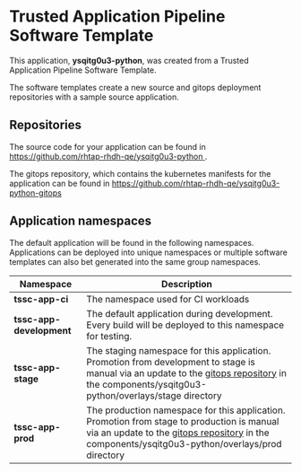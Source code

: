 # Trusted Application Pipeline Software Template

This application, **ysqitg0u3-python**, was created from a Trusted Application Pipeline Software Template.

The software templates create a new source and gitops deployment repositories with a sample source application. 

## Repositories

The source code for your application can be found in [https://github.com/rhtap-rhdh-qe/ysqitg0u3-python ](https://github.com/rhtap-rhdh-qe/ysqitg0u3-python ).
 
The gitops repository, which contains the kubernetes manifests for the application can be found in 
[https://github.com/rhtap-rhdh-qe/ysqitg0u3-python-gitops ](https://github.com/rhtap-rhdh-qe/ysqitg0u3-python-gitops ) 

## Application namespaces 

The default application will be found in the following namespaces. Applications can be deployed into unique namespaces or multiple software templates can also bet generated into the same group namespaces.  

|  Namespace   |  Description   |  
| -------- | -------- |
| **tssc-app-ci** | The namespace used for CI workloads |
| **tssc-app-development** | The default application during development. Every build will be deployed to this namespace for testing. |
| **tssc-app-stage** | The staging namespace for this application. Promotion from development to stage is manual via an update to the [gitops repository](https://github.com/rhtap-rhdh-qe/ysqitg0u3-python-gitops ) in the components/ysqitg0u3-python/overlays/stage directory |
| **tssc-app-prod** | The production namespace for this application. Promotion from stage to production is manual via an update to the [gitops repository](https://github.com/rhtap-rhdh-qe/ysqitg0u3-python-gitops ) in the components/ysqitg0u3-python/overlays/prod directory |